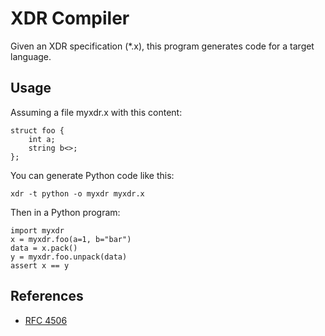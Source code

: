 XDR Compiler
============

Given an XDR specification (*.x), this program generates code for a target
language.

Usage
-----

Assuming a file myxdr.x with this content:

    struct foo {
        int a;
        string b<>;
    };

You can generate Python code like this:

    xdr -t python -o myxdr myxdr.x

Then in a Python program:

    import myxdr
    x = myxdr.foo(a=1, b="bar")
    data = x.pack()
    y = myxdr.foo.unpack(data)
    assert x == y

References
----------

 - [RFC 4506](http://tools.ietf.org/html/rfc4506)
